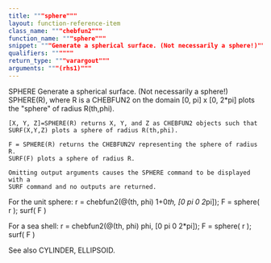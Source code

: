 ```yaml
---
title: """sphere"""
layout: function-reference-item
class_name: """chebfun2"""
function_name: """sphere"""
snippet: """Generate a spherical surface. (Not necessarily a sphere!)"""
qualifiers: """"""
return_type: """varargout"""
arguments: """(rhs1)"""
---
```


 SPHERE   Generate a spherical surface. (Not necessarily a sphere!)
    SPHERE(R), where R is a CHEBFUN2 on the domain [0, pi] x [0, 2*pi] plots the
    "sphere" of radius R(th,phi).
 
    [X, Y, Z]=SPHERE(R) returns X, Y, and Z as CHEBFUN2 objects such that
    SURF(X,Y,Z) plots a sphere of radius R(th,phi).
  
    F = SPHERE(R) returns the CHEBFUN2V representing the sphere of radius R.
    SURF(F) plots a sphere of radius R.
 
    Omitting output arguments causes the SPHERE command to be displayed with a
    SURF command and no outputs are returned.
 
  For the unit sphere: 
    r = chebfun2(@(th, phi) 1+0*th, [0 pi 0 2*pi]);
    F = sphere( r );   surf( F )
 
  For a sea shell:
    r = chebfun2(@(th, phi) phi, [0 pi 0 2*pi]);
    F = sphere( r ); surf( F )
  
  See also CYLINDER, ELLIPSOID.
